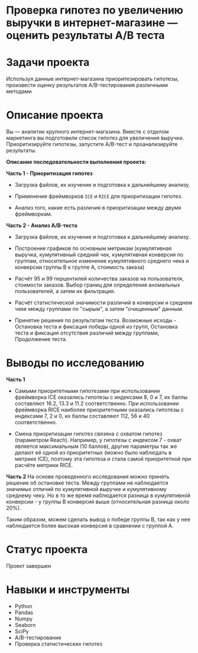 # Проверка гипотез по увеличению выручки в интернет-магазине — оценить результаты A/B теста
# Задачи проекта
Используя данные интернет-магазина приоритезировать гипотезы, произвести оценку результатов A/B-тестирования различными методами
# Описание проекта
Вы — аналитик крупного интернет-магазина. Вместе с отделом маркетинга вы подготовили список гипотез для увеличения выручки. Приоритизируйте гипотезы, запустите A/B-тест и проанализируйте результаты.

**Описание последовательности выполнения проекта:**

**Часть 1 - Приоритизация гипотез**

* Загрузка файлов, их изучение и подготовка к дальнейшему анализу.

* Применение фреймворков `ICE` и `RICE` для приоритизации гипотез.

* Анализ того, какие есть различия в приоритизации между двумя фреймворкам.

**Часть 2 - Анализ A/B-теста**

* Загрузка файлов, их изучение и подготовка к дальнейшему анализу.

* Построение графиков по основным метрикам (кумулятивная выручка, кумулятивный средний чек, кумулятивная конверсия по группам, относительное изменение кумулятивного среднего чека и конверсии группы В к группе А, стоимость заказа)

* Расчёт 95 и 99 перцентилей количества заказов на пользователя, стоимости заказов. Выбор границ для определения аномальных пользователей, а затем их фильтрация.

* Расчёт статистической значимости различий в конверсии и среднем чеке между группами по "сырым", а затем "очищенным" данным. 

* Принятие решения по результатам теста. Возможные исходы - Остановка теста и фиксация победы одной из групп, Остановка теста и фиксация отсутствия различий между группами, Продолжение теста.

# Выводы по исследованию

**Часть 1**
- Самыми приоритетными гипотезами при использовании фреймворка ICE оказались гипотезы с индексами 8, 0 и 7, их баллы составляют 16.2, 13.3 и 11.2 соответственно. При использовании фреймворка RICE наиболее приоритетными оказались гипотезы с индексами 7, 2 и 0, их баллы составляют 112, 56 и 40 соответственно.

- Смена приоритизации гипотез связяна с охватом гипотез (параметром Reach). Например, у гипотезы с индексом 7 - охват является максимальным (10 баллов), другие параметры так же делают её одной из приоритетных (можно было наблюдать в метрике ICE), поэтому эта гипотеза и стала самой приоритетной при расчёте метрики RICE.

**Часть 2**
На основе проведенного исследования можно принять решение об остановке теста. Между группами не наблюдается значимых отличий по кумулятивной выручке и кумулятивному среднему чеку. Но в то же время наблюдается разница в кумулятивной конверсии - у группы В конверсия выше (относительная разница около 20%).

Таким образом, можем сделать вывод о победе группы В, так как у нее наблюдается более высокая конверсия в сравнении с группой А.

# Статус проекта
Проект завершен

# Навыки и инструменты
- Python
- Pandas
- Numpy
- Seaborn
- SciPy
- A/B-тестирование
- Проверка статистических гипотез
